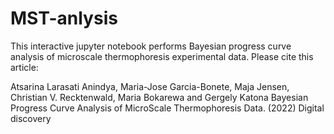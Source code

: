 # MST-anlysis
This interactive jupyter notebook performs Bayesian progress curve analysis of microscale thermophoresis experimental data.
Please cite this article:

Atsarina Larasati Anindya, Maria-Jose Garcia-Bonete, Maja Jensen, Christian V. Recktenwald, Maria Bokarewa and Gergely Katona Bayesian Progress Curve Analysis of MicroScale Thermophoresis Data. (2022) Digital discovery
